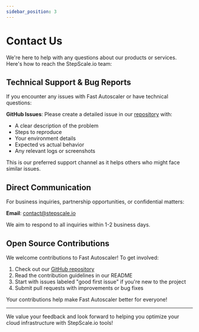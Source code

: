 ```yaml
---
sidebar_position: 3
---
```


# Contact Us

We're here to help with any questions about our products or services. Here's how to reach the StepScale.io team:

## Technical Support & Bug Reports

If you encounter any issues with Fast Autoscaler or have technical questions:

**GitHub Issues**: Please create a detailed issue in our [repository](https://github.com/stepscale/fast-autoscaler/issues) with:
- A clear description of the problem
- Steps to reproduce
- Your environment details
- Expected vs actual behavior
- Any relevant logs or screenshots

This is our preferred support channel as it helps others who might face similar issues.

## Direct Communication

For business inquiries, partnership opportunities, or confidential matters:

**Email**: [contact@stepscale.io](mailto:contact@stepscale.io)

We aim to respond to all inquiries within 1-2 business days.

## Open Source Contributions

We welcome contributions to Fast Autoscaler! To get involved:

1. Check out our [GitHub repository](https://github.com/stepscale/fast-autoscaler)
2. Read the contribution guidelines in our README
3. Start with issues labeled "good first issue" if you're new to the project
4. Submit pull requests with improvements or bug fixes

Your contributions help make Fast Autoscaler better for everyone!

---

We value your feedback and look forward to helping you optimize your cloud infrastructure with StepScale.io tools!